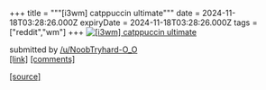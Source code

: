 +++
title = """[i3wm] catppuccin ultimate"""
date = 2024-11-18T03:28:26.000Z
expiryDate = 2024-11-18T03:28:26.000Z
tags = ["reddit","wm"]
+++
[![[i3wm] catppuccin ultimate](https://preview.redd.it/m3l867wcxk1e1.png?width=640&crop=smart&auto=webp&s=b260f1ffba38ad12d9642ab426f2f380cab813b1 "[i3wm] catppuccin ultimate")](https://www.reddit.com/r/unixporn/comments/1gtvkm1/i3wm_catppuccin_ultimate/)

submitted by [/u/NoobTryhard-O\_O](https://www.reddit.com/user/NoobTryhard-O_O)  
[\[link\]](https://i.redd.it/m3l867wcxk1e1.png) [\[comments\]](https://www.reddit.com/r/unixporn/comments/1gtvkm1/i3wm_catppuccin_ultimate/)

[[source]](https://www.reddit.com/r/unixporn/comments/1gtvkm1/i3wm_catppuccin_ultimate/)
